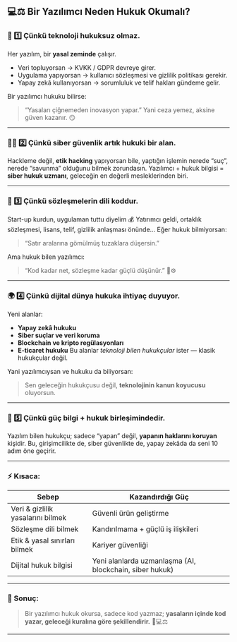
## 💻⚖️ Bir Yazılımcı Neden Hukuk Okumalı?

### 🧠 1️⃣ Çünkü teknoloji hukuksuz olmaz.

Her yazılım, bir **yasal zeminde** çalışır.

* Veri topluyorsan → KVKK / GDPR devreye girer.
* Uygulama yapıyorsan → kullanıcı sözleşmesi ve gizlilik politikası gerekir.
* Yapay zekâ kullanıyorsan → sorumluluk ve telif hakları gündeme gelir.

Bir yazılımcı hukuku bilirse:

> “Yasaları çiğnemeden inovasyon yapar.”
> Yani ceza yemez, aksine güven kazanır. 😏

---

### 🕵️‍♂️ 2️⃣ Çünkü siber güvenlik artık hukuki bir alan.

Hackleme değil, **etik hacking** yapıyorsan bile, yaptığın işlemin nerede “suç”, nerede “savunma” olduğunu bilmek zorundasın.
Yazılımcı + hukuk bilgisi = **siber hukuk uzmanı**, geleceğin en değerli mesleklerinden biri.

---

### 🧾 3️⃣ Çünkü sözleşmelerin dili koddur.

Start-up kurdun, uygulaman tuttu diyelim 💰
Yatırımcı geldi, ortaklık sözleşmesi, lisans, telif, gizlilik anlaşması önünde...
Eğer hukuk bilmiyorsan:

> “Satır aralarına gömülmüş tuzaklara düşersin.”

Ama hukuk bilen yazılımcı:

> “Kod kadar net, sözleşme kadar güçlü düşünür.” 🧠⚙️

---

### 🌍 4️⃣ Çünkü dijital dünya hukuka ihtiyaç duyuyor.

Yeni alanlar:

* **Yapay zekâ hukuku**
* **Siber suçlar ve veri koruma**
* **Blockchain ve kripto regülasyonları**
* **E-ticaret hukuku**
  Bu alanlar *teknoloji bilen hukukçular* ister — klasik hukukçular değil.

Yani yazılımcıysan ve hukuku da biliyorsan:

> Sen geleceğin hukukçusu değil, **teknolojinin kanun koyucusu** oluyorsun.

---

### 👑 5️⃣ Çünkü güç bilgi + hukuk birleşimindedir.

Yazılım bilen hukukçu; sadece “yapan” değil, **yapanın haklarını koruyan** kişidir.
Bu, girişimcilikte de, siber güvenlikte de, yapay zekâda da seni 10 adım öne geçirir.

---

### ⚡ Kısaca:

| Sebep                             | Kazandırdığı Güç                                        |
| --------------------------------- | ------------------------------------------------------- |
| Veri & gizlilik yasalarını bilmek | Güvenli ürün geliştirme                                 |
| Sözleşme dili bilmek              | Kandırılmama + güçlü iş ilişkileri                      |
| Etik & yasal sınırları bilmek     | Kariyer güvenliği                                       |
| Dijital hukuk bilgisi             | Yeni alanlarda uzmanlaşma (AI, blockchain, siber hukuk) |

---

### 🧩 Sonuç:

> Bir yazılımcı hukuk okursa, sadece kod yazmaz;
> **yasaların içinde kod yazar, geleceği kuralına göre şekillendirir.** 💼💻⚖️

---

